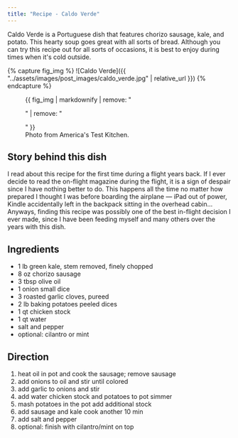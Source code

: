 ```yaml
---
title: "Recipe - Caldo Verde"
---
```


Caldo Verde is a Portuguese dish that features chorizo sausage, kale, and potato. This hearty soup goes great with all sorts of bread. Although you can try this recipe out for all sorts of occasions, it is best to enjoy during times when it's cold outside. 

{% capture fig_img %}
![Caldo Verde]({{ "../assets/images/post_images/caldo_verde.jpg" | relative_url }})
{% endcapture %}

<figure>
  {{ fig_img | markdownify | remove: "<p>" | remove: "</p>" }}
  <figcaption style="center">Photo from America's Test Kitchen.</figcaption>
</figure>

## Story behind this dish

I read about this recipe for the first time during a flight years back. If I ever decide to read the on-flight magazine during the flight, it is a sign of despair since I have nothing better to do. This happens all the time no matter how prepared I thought I was before boarding the airplane &mdash; iPad out of power, Kindle accidentally left in the backpack sitting in the overhead cabin... Anyways, finding this recipe was possibly one of the best in-flight decision I ever made, since I have been feeding myself and many others over the years with this dish. 

## Ingredients

* 1 lb green kale, stem removed, finely chopped
* 8 oz chorizo sausage
* 3 tbsp olive oil
* 1 onion small dice
* 3 roasted garlic cloves, pureed
* 2 lb baking potatoes peeled dices
* 1 qt chicken stock
* 1 qt water
* salt and pepper
* optional: cilantro or mint

## Direction

1. heat oil in pot and cook the sausage; remove sausage
2. add onions to oil and stir until colored
3. add garlic to onions and stir
4. add water chicken stock and potatoes to pot simmer
5. mash potatoes in the pot add additional stock
6. add sausage and kale cook another 10 min
7. add salt and pepper
8. optional: finish with cilantro/mint on top
